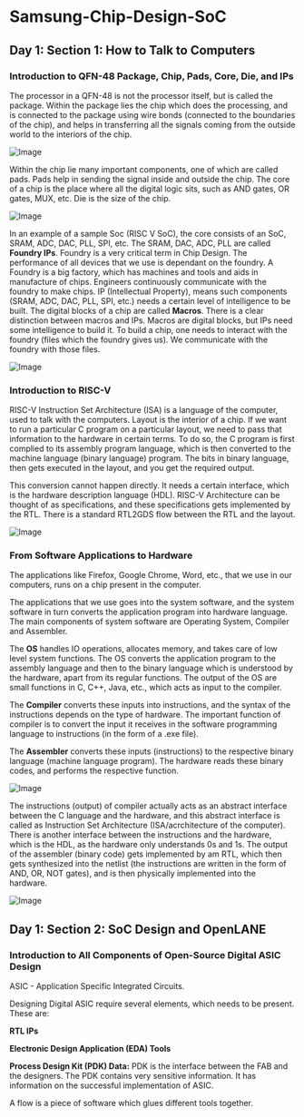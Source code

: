 # Samsung-Chip-Design-SoC
## Day 1: Section 1: How to Talk to Computers
### Introduction to QFN-48 Package, Chip, Pads, Core, Die, and IPs
The processor in a QFN-48 is not the processor itself, but is called the package. 
Within the package lies the chip which does the processing, and is connected to the package using wire bonds (connected to the boundaries of the chip), and helps in transferring all the signals coming from the outside world to the interiors of the chip.

![Image](https://github.com/user-attachments/assets/3e07d90e-b8fd-45fa-87ef-c15a2b1c44b6)

Within the chip lie many important components, one of which are called pads. Pads help in sending the signal inside and outside the chip.
The core of a chip is the place where all the digital logic sits, such as AND gates, OR gates, MUX, etc. 
Die is the size of the chip.

![Image](https://github.com/user-attachments/assets/00c56f93-4e1f-4843-8c8d-e3a60c8098b9)

In an example of a sample Soc (RISC V SoC), the core consists of an SoC, SRAM, ADC, DAC, PLL, SPI, etc. The SRAM, DAC, ADC, PLL are called **Foundry IPs**. Foundry is a very critical term in Chip Design. The performance of all devices that we use is dependant on the foundry. A Foundry is a big factory, which has machines and tools and aids in manufacture of chips. Engineers continuously communicate with the foundry to make chips. IP (Intellectual Property), means such components (SRAM, ADC, DAC, PLL, SPI, etc.) needs a certain level of intelligence to be built.
The digital blocks of a chip are called **Macros**. 
There is a clear distinction between macros and IPs. Macros are digital blocks, but IPs need some intelligence to build it.
To build a chip, one needs to interact with the foundry (files which the foundry gives us). We communicate with the foundry with those files.

![Image](https://github.com/user-attachments/assets/67e0624b-970f-46aa-97ab-2a8550b26e03)


### Introduction to RISC-V
RISC-V Instruction Set Architecture (ISA) is a language of the computer, used to talk with the computers. 
Layout is the interior of a chip. If we want to run a particular C program on a particular layout, we need to pass that information to the hardware in certain terms. To do so, the C program is first complied to its assembly program language, which is then converted to the machine language (binary language) program. The bits in binary language, then gets executed in the layout, and you get the required output. 

This conversion cannot happen directly. It needs a certain interface, which is the hardware description language (HDL). RISC-V Architecture can be thought of as specifications, and these specifications gets implemented by the RTL. There is a standard RTL2GDS flow between the RTL and the layout.

![Image](https://github.com/user-attachments/assets/668a648d-f32a-415b-a534-96b387847430)

### From Software Applications to Hardware
The applications like Firefox, Google Chrome, Word, etc., that we use in our computers, runs on a chip present in the computer. 

The applications that we use goes into the system software, and the system software in turn converts the application program into hardware language. The main components of system software are Operating System, Compiler and Assembler. 

The **OS** handles IO operations, allocates memory, and takes care of low level system functions. The OS converts the application program to the assembly language and then to the binary language which is understood by the hardware, apart from its regular functions. The output of the OS are small functions in C, C++, Java, etc., which acts as input to the compiler.

The **Compiler** converts these inputs into instructions, and the syntax of the instructions depends on the type of hardware. The important function of compiler is to convert the input it receives in the software programming language to instructions (in the form of a .exe file). 

The **Assembler** converts these inputs (instructions) to the respective binary language (machine language program). The hardware reads these binary codes, and performs the respective function. 

![Image](https://github.com/user-attachments/assets/cd318d7d-efae-4261-ac66-a5b332d76307)

The instructions (output) of compiler actually acts as an abstract interface between the C language and the hardware, and this abstract interface is called as Instruction Set Architecture (ISA/acrchitecture of the computer). There is another interface between the instructions and the hardware, which is the HDL, as the hardware only understands 0s and 1s. The output of the assembler (binary code) gets implemented by am RTL, which then gets synthesized into the netlist (the instructions are written in the form of AND, OR, NOT gates), and is then physically implemented into the hardware.

![Image](https://github.com/user-attachments/assets/818a8404-f27c-422b-888c-d9acf73eb9be)


## Day 1: Section 2: SoC Design and OpenLANE
### Introduction to All Components of Open-Source Digital ASIC Design
ASIC - Application Specific Integrated Circuits.

Designing Digital ASIC require several elements, which needs to be present. These are:

**RTL IPs**

**Electronic Design Application (EDA) Tools**

**Process Design Kit (PDK) Data:** PDK is the interface between the FAB and the designers. The PDK contains very sensitive information. It has information on the successful implementation of ASIC.

A flow is a piece of software which glues different tools together.
